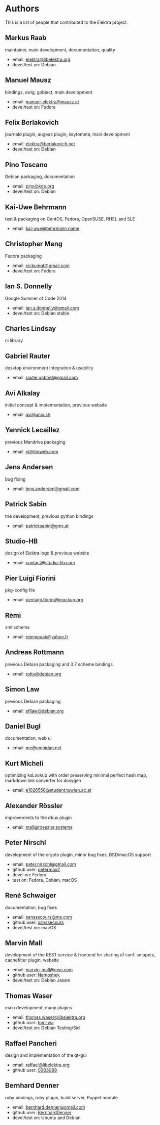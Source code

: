 # Authors

This is a list of people that contributed to the Elektra project.


## Markus Raab

maintainer, main development, documentation, quality

- email: elektra@libelektra.org
- devel/test on: Debian


## Manuel Mausz

bindings, swig, gobject, main development

- email: manuel-elektra@mausz.at
- devel/test on: Fedora


## Felix Berlakovich

journald plugin, augeas plugin, keytometa, main development

- email: elektra@berlakovich.net
- devel/test on: Debian


## Pino Toscano

Debian packaging, documentation

- email: pino@kde.org
- devel/test on: Debian


## Kai-Uwe Behrmann

test & packaging on CentOS, Fedora, OpenSUSE, RHEL and SLE

- email: kai-uwe@behrmann.name


## Christopher Meng

Fedora packaging

- email: cickumqt@gmail.com
- devel/test on: Fedora


## Ian S. Donnelly

Google Summer of Code 2014

- email: ian.s.donnelly@gmail.com
- devel/test on: Debian stable


## Charles Lindsay

ni library


## Gabriel Rauter

desktop environment integration & usability

- email: rauter.gabriel@gmail.com


## Avi Alkalay

initial concept & implementation, previous website

- email: avi@unix.sh


## Yannick Lecaillez

previous Mandriva packaging

- email: yl@itioweb.com


## Jens Andersen

bug fixing

- email: jens.andersen@gmail.com


## Patrick Sabin

trie development, previous python bindings

- email: patricksabin@gmx.at


## Studio-HB

design of Elektra logo & previous website

- email: contact@studio-hb.com


## Pier Luigi Fiorini

pkg-config file

- email: pierluigi.fiorini@mockup.org


## Rèmi

xml schema

- email: remipouak@yahoo.fr


## Andreas Rottmann

previous Debian packaging and 0.7 scheme bindings

- email: rotty@debian.org


## Simon Law

previous Debian packaging

- email: sfllaw@debian.org


## Daniel Bugl

documentation, web ui

- email: me@omnidan.net


## Kurt Micheli

optimizing ksLookup with order preserving minimal perfect hash map, markdown link converter for doxygen

- email: e1026558@student.tuwien.ac.at


## Alexander Rössler

improvements to the dbus plugin

- email: mail@roessler.systems


## Peter Nirschl

development of the crypto plugin, minor bug fixes, BSD/macOS support

- email: peter.nirschl@gmail.com
- github user: [petermax2](http://github.com/petermax2)
- devel on: Fedora
- test on: Fedora, Debian, macOS


## René Schwaiger

documentation, bug fixes

- email: sanssecours@me.com
- github user: [sanssecours](http://github.com/sanssecours)
- devel/test on: macOS


## Marvin Mall

development of the REST service & frontend for sharing of conf. snippets, cachefilter plugin, website

- email: marvin-mall@msn.com
- github user: [Namoshek](https://github.com/Namoshek)
- devel/test on: Debian Jessie


## Thomas Waser

main development, many plugins

- email: thomas.waser@libelektra.org
- github user: [tom-wa](https://github.com/tom-wa)
- devel/test on: Debian Testing/Sid


## Raffael Pancheri

design and implementation of the qt-gui

- email: raffael@libelektra.org
- github user: [0003088](https://github.com/0003088)


## Bernhard Denner

ruby bindings, ruby plugin, build server, Puppet module

- email: bernhard.denner@gmail.com
- github user: [BernhardDenner](https://github.com/BernhardDenner)
- devel/test on: Ubuntu and Debian

